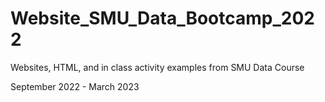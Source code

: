 # Website_SMU_Data_Bootcamp_2022
Websites, HTML, and in class activity examples from SMU Data Course

September 2022 - March 2023
